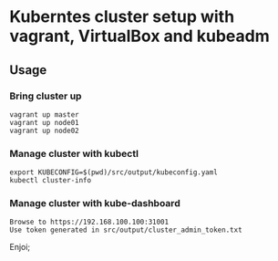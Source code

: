 # Kuberntes cluster setup with vagrant, VirtualBox and kubeadm

## Usage

### Bring cluster up
```
vagrant up master
vagrant up node01
vagrant up node02
```

### Manage cluster with kubectl
```
export KUBECONFIG=$(pwd)/src/output/kubeconfig.yaml
kubectl cluster-info
```

### Manage cluster with kube-dashboard
```
Browse to https://192.168.100.100:31001
Use token generated in src/output/cluster_admin_token.txt
```

Enjoi;

